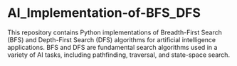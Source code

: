 # AI_Implementation-of-BFS_DFS
This repository contains Python implementations of Breadth-First Search (BFS) and Depth-First Search (DFS) algorithms for artificial intelligence applications. BFS and DFS are fundamental search algorithms used in a variety of AI tasks, including pathfinding, traversal, and state-space search.
